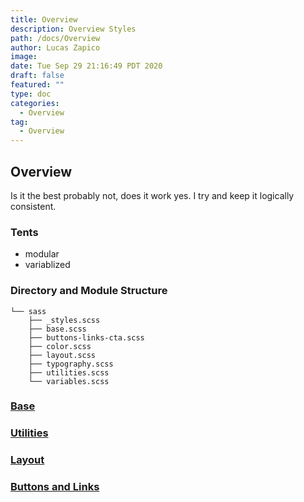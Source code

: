 ```yaml
---
title: Overview
description: Overview Styles
path: /docs/Overview
author: Lucas Zapico
image: 
date: Tue Sep 29 21:16:49 PDT 2020
draft: false
featured: ""
type: doc
categories:
  - Overview
tag:
  - Overview
---
```


## Overview 

Is it the best probably not, does it work yes. I try and keep it logically consistent. 

### Tents 

- modular 
- variablized 

### Directory and Module Structure 

```
└── sass
    ├── _styles.scss
    ├── base.scss
    ├── buttons-links-cta.scss
    ├── color.scss
    ├── layout.scss
    ├── typography.scss
    ├── utilities.scss
    └── variables.scss
```

### [Base](/docs/base) 

### [Utilities](/docs/utilities)

### [Layout](/docs/layout)

### [Buttons and Links](/docs/buttons-links-cta)

